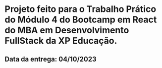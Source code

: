 # Projeto feito para o Trabalho Prático do Módulo 4 do Bootcamp em React do MBA em Desenvolvimento FullStack da XP Educação.

## Data da entrega: 04/10/2023
